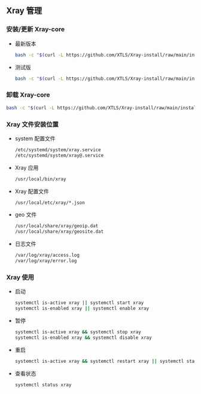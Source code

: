 ## Xray 管理
### 安装/更新 Xray-core
* 最新版本
  ```sh
  bash -c "$(curl -L https://github.com/XTLS/Xray-install/raw/main/install-release.sh)" @ install
  ```
* 测试版
  ```sh
  bash -c "$(curl -L https://github.com/XTLS/Xray-install/raw/main/install-release.sh)" @ install --beta
  ```
### 卸载 Xray-core
```sh
bash -c "$(curl -L https://github.com/XTLS/Xray-install/raw/main/install-release.sh)" @ remove --purge
```
### Xray 文件安装位置
* system 配置文件
  ```sh
  /etc/systemd/system/xray.service
  /etc/systemd/system/xray@.service
  ```
* Xray 应用
  ```sh
  /usr/local/bin/xray
  ```
* Xray 配置文件
  ```sh
  /usr/local/etc/xray/*.json
  ```
* geo 文件
  ```sh
  /usr/local/share/xray/geoip.dat
  /usr/local/share/xray/geosite.dat
  ```
* 日志文件
  ```sh
  /var/log/xray/access.log
  /var/log/xray/error.log
  ```
### Xray 使用
* 启动
  ```sh
  systemctl is-active xray || systemctl start xray
  systemctl is-enabled xray || systemctl enable xray
  ```
* 暂停
  ```sh
  systemctl is-active xray && systemctl stop xray
  systemctl is-enabled xray && systemctl disable xray
  ```
* 重启
  ```sh
  systemctl is-active xray && systemctl restart xray || systemctl start xray
  ```
* 查看状态
  ```sh
  systemctl status xray
  ```

